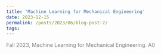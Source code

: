 ```yaml
---
title: 'Machine Learning for Mechanical Engineering'
date: 2023-12-15
permalink: /posts/2023/06/blog-post-7/
tags:
---
```


<span style = "font-size:14px; color: gray;"> Fall 2023, Machine Learning for Mechanical Engineering. A0 </span>